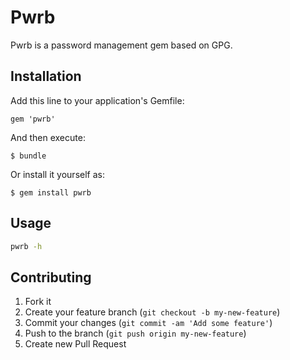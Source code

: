 # Pwrb

Pwrb is a password management gem based on GPG.

## Installation

Add this line to your application's Gemfile:

    gem 'pwrb'

And then execute:

    $ bundle

Or install it yourself as:

    $ gem install pwrb

## Usage

``` sh
pwrb -h
```

## Contributing

1. Fork it
2. Create your feature branch (`git checkout -b my-new-feature`)
3. Commit your changes (`git commit -am 'Add some feature'`)
4. Push to the branch (`git push origin my-new-feature`)
5. Create new Pull Request
